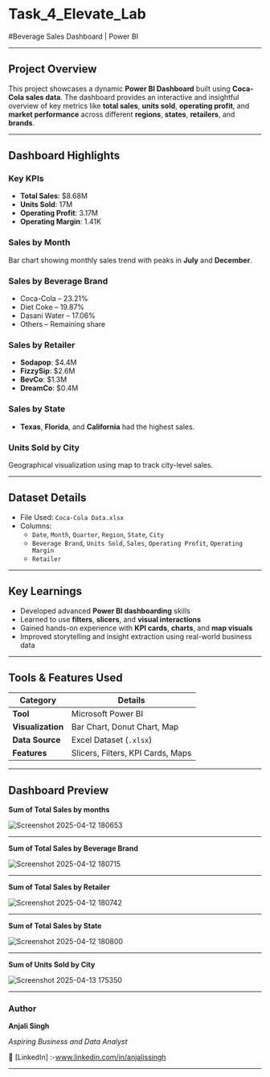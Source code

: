 # Task_4_Elevate_Lab

#Beverage Sales Dashboard | Power BI 

---

##  Project Overview  
This project showcases a dynamic **Power BI Dashboard** built using **Coca-Cola sales data**. The dashboard provides an interactive and insightful overview of key metrics like **total sales**, **units sold**, **operating profit**, and **market performance** across different **regions**, **states**, **retailers**, and **brands**.

---

##  Dashboard Highlights

###  Key KPIs
-  **Total Sales**: $8.68M  
-  **Units Sold**: 17M  
-  **Operating Profit**: 3.17M  
-  **Operating Margin**: 1.41K  

###  Sales by Month  
Bar chart showing monthly sales trend with peaks in **July** and **December**.

###  Sales by Beverage Brand  
- Coca-Cola – 23.21%  
- Diet Coke – 19.87%  
- Dasani Water – 17.06%  
- Others – Remaining share  

###  Sales by Retailer  
- **Sodapop**: $4.4M  
- **FizzySip**: $2.6M  
- **BevCo**: $1.3M  
- **DreamCo**: $0.4M  

### Sales by State  
- **Texas**, **Florida**, and **California** had the highest sales.

###  Units Sold by City  
Geographical visualization using map to track city-level sales.

---

##  Dataset Details

- File Used: `Coca-Cola Data.xlsx`  
- Columns:  
  - `Date`, `Month`, `Quarter`, `Region`, `State`, `City`  
  - `Beverage Brand`, `Units Sold`, `Sales`, `Operating Profit`, `Operating Margin`  
  - `Retailer`

---

##  Key Learnings

- Developed advanced **Power BI dashboarding** skills  
- Learned to use **filters**, **slicers**, and **visual interactions**  
- Gained hands-on experience with **KPI cards**, **charts**, and **map visuals**  
- Improved storytelling and insight extraction using real-world business data

---

##  Tools & Features Used

| Category         | Details                          |
|------------------|----------------------------------|
| **Tool**         | Microsoft Power BI               |
| **Visualization**| Bar Chart, Donut Chart, Map      |
| **Data Source**  | Excel Dataset (`.xlsx`)          |
| **Features**     | Slicers, Filters, KPI Cards, Maps |

---

##  Dashboard Preview

**Sum of Total Sales by months**


![Screenshot 2025-04-12 180653](https://github.com/user-attachments/assets/b884c9a8-c4fe-46b9-ac37-345a46422ecf)

---

**Sum of Total Sales by Beverage Brand**

![Screenshot 2025-04-12 180715](https://github.com/user-attachments/assets/2e4e1a9e-afa3-4cc4-b2ca-9d76106d9a26)

---


**Sum of Total Sales by Retailer**

![Screenshot 2025-04-12 180742](https://github.com/user-attachments/assets/d3a41024-4cff-4545-9e90-54394bc3c7cc)

---

**Sum of Total Sales by State**


![Screenshot 2025-04-12 180800](https://github.com/user-attachments/assets/9f035432-6213-492c-b86e-70581c112af8)

---

**Sum of Units Sold by City**

![Screenshot 2025-04-13 175350](https://github.com/user-attachments/assets/ce82966b-6cca-4a30-baee-43894c90c5ff)



---

### **Author**

**Anjali Singh**  

_Aspiring Business and Data Analyst_ 

🔗 [LinkedIn] :-www.linkedin.com/in/anjalissingh 

---



